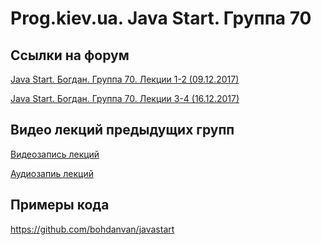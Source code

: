 Prog.kiev.ua. Java Start. Группа 70
===

## Cсылки на форум

[Java Start. Богдан. Группа 70. Лекции 1-2 (09.12.2017)](https://prog.kiev.ua/forum/index.php/topic,3328.0.html)

[Java Start. Богдан. Группа 70. Лекции 3-4 (16.12.2017)](https://prog.kiev.ua/forum/index.php/topic,3342.0.html)

## Видео лекций предыдущих групп

[Видеозапись лекций](https://mega.nz/#F!SRclnQQT)

[Аудиозапиь лекций](https://mega.nz/#F!GY8UjTBS)

## Примеры кода

https://github.com/bohdanvan/javastart
